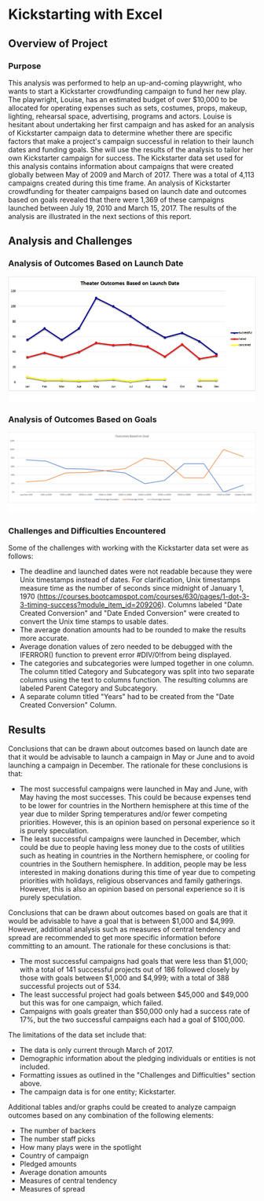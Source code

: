 # Kickstarting with Excel 
## Overview of Project 
### Purpose
This analysis was performed to help an up-and-coming playwright, who wants to start a Kickstarter crowdfunding campaign to fund her new play. The playwright, Louise, has an estimated budget of over $10,000 to be allocated for operating expenses such as sets, costumes, props, makeup, lighting, rehearsal space, advertising, programs and actors. Louise is hesitant about undertaking her first campaign and has asked for an analysis of Kickstarter campaign data to determine whether there are specific factors that make a project's campaign successful in relation to their launch dates and funding goals. She will use the results of the analysis to tailor her own Kickstarter campaign for success. The Kickstarter data set used for this analysis contains information about campaigns that were created globally between May of 2009 and March of 2017. There was a total of 4,113 campaigns created during this time frame. An analysis of Kickstarter crowdfunding for theater campaigns based on launch date and outcomes based on goals revealed that there were 1,369 of these campaigns launched between July 19, 2010 and March 15, 2017. The results of the analysis are illustrated in the next sections of this report.   
## Analysis and Challenges
### Analysis of Outcomes Based on Launch Date
![Theater Outcomes vs Launch](https://github.com/LleeMcD/Kickstarter-Analysis/blob/main/Resources/Theater_Outcomes_vs_Launch.png)

### Analysis of Outcomes Based on Goals
![Outcomes vs Goals](https://github.com/LleeMcD/Kickstarter-Analysis/blob/main/Resources/Outcomes_vs_Goals.png)
### Challenges and Difficulties Encountered
Some of the challenges with working with the Kickstarter data set were as follows:
- The deadline and launched dates were not readable because they were Unix timestamps instead of dates. For clarification, Unix timestamps measure time as the number of seconds since midnight of January 1, 1970 (https://courses.bootcampspot.com/courses/630/pages/1-dot-3-3-timing-success?module_item_id=209206). Columns labeled "Date Created Conversion" and "Date Ended Conversion" were created to convert the Unix time stamps to usable dates. 
- The average donation amounts had to be rounded to make the results more accurate.
- Average donation values of zero needed to be debugged with the IFERROR() function to prevent error #DIV/0!from being displayed. 
- The categories and subcategories were lumped together in one column. The column titled Category and Subcategory was split into two separate columns using the text to columns function. The resulting columns are labeled Parent Category and Subcategory.
- A separate column titled "Years" had to be created from the "Date Created Conversion" Column.

## Results
Conclusions that can be drawn about outcomes based on launch date are that it would be advisable to launch a campaign in May or June and to avoid launching a campaign in December. The rationale for these conclusions is that:
- The most successful campaigns were launched in May and June, with May having the most successes. This could be because expenses tend to be lower for countries in the Northern hemisphere at this time of the year due to milder Spring temperatures and/or fewer competing priorities. However, this is an opinion based on personal experience so it is purely speculation.
- The least successful campaigns were launched in December, which could be due to people having less money due to the costs of utilities such as heating in countries in the Northern hemisphere, or cooling for countries in the Southern hemisphere. In addition, people may be less interested in making donations during this time of year due to competing priorities with holidays, religious observances and family gatherings. However, this is also an opinion based on personal experience so it is purely speculation.

Conclusions that can be drawn about outcomes based on goals are that it would be advisable to have a goal that is between $1,000 and $4,999. However, additional analysis such as measures of central tendency and spread are recommended to get more specific information before committing to an amount. The rationale for these conclusions is that:
- The most successful campaigns had goals that were less than $1,000; with a total of 141 successful projects out of 186 followed closely by those with goals between $1,000 and $4,999; with a total of 388 successful projects out of 534.
- The least successful project had goals between $45,000 and $49,000 but this was for one campaign, which failed.
- Campaigns with goals greater than $50,000 only had a success rate of 17%, but the two successful campaigns each had a goal of $100,000.

The limitations of the data set include that:
- The data is only current through March of 2017.
- Demographic information about the pledging individuals or entities is not included.
- Formatting issues as outlined in the "Challenges and Difficulties" section above. 
- The campaign data is for one entity; Kickstarter.

Additional tables and/or graphs could be created to analyze campaign outcomes based on any combination of the following elements:
- The number of backers
- The number staff picks
- How many plays were in the spotlight
- Country of campaign
- Pledged amounts
- Average donation amounts
- Measures of central tendency 
- Measures of spread


